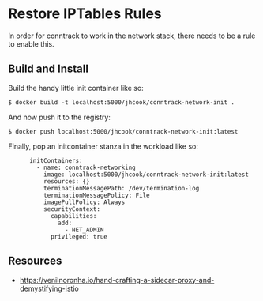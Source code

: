 # Restore IPTables Rules

In order for conntrack to work in the network stack, there needs to be a rule
to enable this.

## Build and Install

Build the handy little init container like so:

```
$ docker build -t localhost:5000/jhcook/conntrack-network-init .
```

And now push it to the registry:

```
$ docker push localhost:5000/jhcook/conntrack-network-init:latest
```

Finally, pop an initcontainer stanza in the workload like so:

```
      initContainers:
        - name: conntrack-networking
          image: localhost:5000/jhcook/conntrack-network-init:latest
          resources: {}
          terminationMessagePath: /dev/termination-log
          terminationMessagePolicy: File
          imagePullPolicy: Always
          securityContext:
            capabilities:
              add:
                - NET_ADMIN
            privileged: true
```

## Resources
* https://venilnoronha.io/hand-crafting-a-sidecar-proxy-and-demystifying-istio